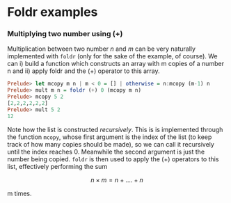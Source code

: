 # Foldr examples

### Multiplying two number using (+)

Multiplication between two number $n$ and $m$ can be very naturally implemented with ```foldr``` (only for the sake of the example, of course). We can i) build a function which constructs an array with m copies of a number n and ii) apply foldr and the (+) operator to this array.

```haskell
Prelude> let mcopy m n | m < 0 = [] | otherwise = n:mcopy (m-1) n
Prelude> mult m n = foldr (+) 0 (mcopy m n)
Prelude> mcopy 5 2
[2,2,2,2,2,2]
Prelude> mult 5 2
12
```

Note how the list is constructed _recursively_. This is is implemented through the function  ```mcopy```, whose first argument is the index of the list (to keep track of how many copies should be made), so we can call it recursively until the index reaches 0. Meanwhile the second argument is just the number being copied. ```foldr``` is then used to apply the (+) operators to this list, effectively performing the sum

$$
n \times m = n + .... + n
$$

m times.
